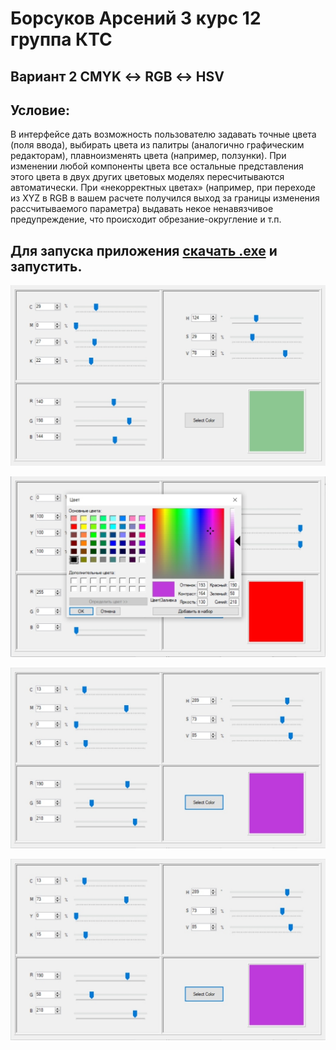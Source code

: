 # Борсуков Арсений 3 курс 12 группа КТС

## Вариант 2 CMYK ↔ RGB ↔ HSV

## Условие:

В интерфейсе дать возможность пользователю задавать точные цвета (поля ввода), выбирать цвета из палитры (аналогично графическим редакторам),
плавноизменять цвета (например, ползунки). При изменении любой компоненты цвета все остальные представления этого цвета в двух других цветовых моделях
пересчитываются автоматически. При «некорректных цветах» (например, при переходе из XYZ в RGB в вашем расчете получился выход за границы
изменения рассчитываемого параметра) выдавать некое ненавязчивое предупреждение, что происходит обрезание-округление и т.п.

## Для запуска приложения [скачать .exe](https://github.com/arzingy/kg_lab_1/blob/master/KG_LAB1/bin/Release/KG_LAB1.exe?raw=true) и запустить.

![изображение 1](https://github.com/arzingy/kg_lab_1/blob/main/KG_LAB1/Resourses/Images/1.jpg)

![изображение 2](https://github.com/arzingy/kg_lab_1/blob/main/KG_LAB1/Resourses/Images/2.jpg)

![изображение 3](https://github.com/arzingy/kg_lab_1/blob/main/KG_LAB1/Resourses/Images/3.jpg)

![изображение 4](https://github.com/arzingy/kg_lab_1/blob/main/KG_LAB1/Resourses/Images/4.jpg)
